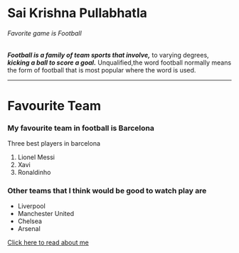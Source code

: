 # Sai Krishna Pullabhatla
###### Favorite game is Football


***Football is a family of team sports that involve,*** 
to varying degrees, ***kicking a ball to score a goal.***
Unqualified,the word football normally means the form of football
that is most popular where the word is used.

-----

# Favourite Team

### My favourite team in football is Barcelona
Three best players in barcelona
1. Lionel Messi
2. Xavi
3. Ronaldinho

### Other teams that I think would be good to watch play are
- Liverpool
- Manchester United
- Chelsea
- Arsenal

[Click here to read about me](https://github.com/s558962/assignment2-Pullabhatla/blob/main/AboutMe.md)
